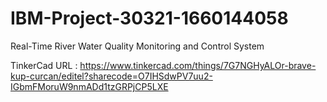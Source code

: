 # IBM-Project-30321-1660144058
Real-Time River Water Quality Monitoring and Control System


TinkerCad URL : https://www.tinkercad.com/things/7G7NGHyALOr-brave-kup-curcan/editel?sharecode=O7IHSdwPV7uu2-IGbmFMoruW9nmADd1tzGRPjCP5LXE
